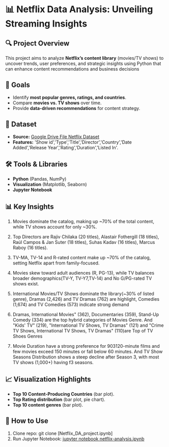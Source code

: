 # 📊 Netflix Data Analysis: Unveiling Streaming Insights  

## 🔍 Project Overview  
This project aims to analyze **Netflix’s content library** (movies/TV shows) to uncover trends, user preferences, and strategic insights  using Python that can enhance content recommendations and business decisions

## 🎯 Goals  
- Identify **most popular genres, ratings, and countries**.  
- Compare **movies vs. TV shows** over time.  
- Provide **data-driven recommendations** for content strategy.  

## 📂 Dataset  
- **Source:** [Google Drive File Netflix Dataset]((https://drive.google.com/file/d/1rV3yS1dQmQL0EuStVt0dt070Gez4ORGg/view?usp=drive_link))  
- **Features:** 'Show id','Type','Title','Director','Country','Date Added','Release Year','Rating','Duration','Listed In'.  

## 🛠️ Tools & Libraries  
- **Python** (Pandas, NumPy)  
- **Visualization** (Matplotlib, Seaborn)  
- **Jupyter Notebook**  

## 📊 Key Insights  

1. Movies dominate the catalog, making up ~70% of the total content, while TV shows 
account for only ~30%.

2. Top Directors are Rajiv Chilaka (20 titles), Alastair Fothergill (18 titles), Raúl Campos & 
Jan Suter (18 titles), Suhas Kadav (16 titles), Marcus Raboy (16 titles).

3. TV-MA, TV-14 and R-rated content make up ~70% of the catalog, setting Netflix apart 
from family-focused.

4. Movies skew toward adult audiences (R, PG-13), while TV balances broader 
demographics(TV-Y, TV-Y7,TV-14) and No G/PG-rated TV shows exist.

5. International Movies/TV Shows dominate the library(~30% of listed genre), Dramas 
(2,426) and TV Dramas (762) are highlight, Comedies (1,674) and TV Comedies (573) 
indicate strong demand

6. Dramas, International Movies" (362), Documentaries (359), Stand-Up Comedy (334) are 
the top hybrid categories of Movies Genre. And "Kids' TV" (219), "International TV 
Shows, TV Dramas" (121) and "Crime TV Shows, International TV Shows, TV Dramas" 
(110)are Top of TV Shoes Genres

7. Movie Duration have a strong preference for 903120-minute films and few movies 
exceed 150 minutes or fall below 60 minutes. And TV Show Seasons Distribution shows 
a steep decline after Season 3, with most TV shows (1,000+) having f3 seasons.   

## 📈 Visualization Highlights  
- **Top 10 Content-Producing Countries** (bar plot).  
- **Top Rating distribution** (bar plot, pie chart).  
- **Top 10 content genres** (bar plot).   

## 🚀 How to Use  
1. Clone repo: git clone [Netflix_DA_project.ipynb]
2. Run Jupyter Notebook: [jupyter notebook netflix-analysis.ipynb](https://drive.google.com/file/d/1niPizWXiBglQxivxlWYpUPuLza_zzx1g/view?usp=drive_link)
